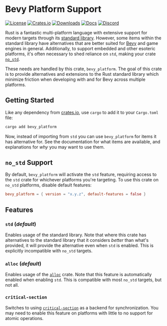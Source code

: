 # Bevy Platform Support

[![License](https://img.shields.io/badge/license-MIT%2FApache-blue.svg)](https://github.com/bevyengine/bevy#license)
[![Crates.io](https://img.shields.io/crates/v/bevy_platform.svg)](https://crates.io/crates/bevy_platform)
[![Downloads](https://img.shields.io/crates/d/bevy_platform.svg)](https://crates.io/crates/bevy_platform)
[![Docs](https://docs.rs/bevy_platform/badge.svg)](https://docs.rs/bevy_platform/latest/bevy_platform/)
[![Discord](https://img.shields.io/discord/691052431525675048.svg?label=&logo=discord&logoColor=ffffff&color=7389D8&labelColor=6A7EC2)](https://discord.gg/bevy)

Rust is a fantastic multi-platform language with extensive support for modern targets through its [standard library](https://doc.rust-lang.org/stable/std/).
However, some items within the standard library have alternatives that are better suited for [Bevy](https://crates.io/crates/bevy) and game engines in general.
Additionally, to support embedded and other esoteric platforms, it's often necessary to shed reliance on `std`, making your crate [`no_std`](https://docs.rust-embedded.org/book/intro/no-std.html).

These needs are handled by this crate, `bevy_platform`.
The goal of this crate is to provide alternatives and extensions to the Rust standard library which minimize friction when developing with and for Bevy across multiple platforms.

## Getting Started

Like any dependency from [crates.io](https://crates.io/), use `cargo` to add it to your `Cargo.toml` file:

```bash
cargo add bevy_platform
```

Now, instead of importing from `std` you can use `bevy_platform` for items it has alternative for.
See the documentation for what items are available, and explanations for *why* you may want to use them.

## `no_std` Support

By default, `bevy_platform` will activate the `std` feature, requiring access to the `std` crate for whichever platforms you're targeting.
To use this crate on `no_std` platforms, disable default features:

```toml
bevy_platform = { version = "x.y.z", default-features = false }
```

## Features

### `std` (*default*)

Enables usage of the standard library. Note that where this crate has alternatives to the standard library that it considers *better* than what's provided, it will provide the alternative even when `std` is enabled.
This is explicitly incompatible with `no_std` targets.

### `alloc` (*default*)

Enables usage of the [`alloc`](https://doc.rust-lang.org/stable/alloc/) crate. Note that this feature is automatically enabled when enabling `std`.
This is compatible with most `no_std` targets, but not all.

### `critical-section`

Switches to using [`critical-section`](https://docs.rs/critical-section/latest/critical_section/) as a backend for synchronization.
You may need to enable this feature on platforms with little to no support for atomic operations.
